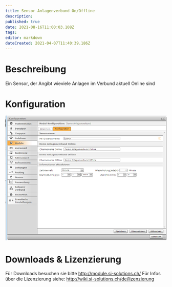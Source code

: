 ```yaml
---
title: Sensor Anlagenverbund On/Offline
description: 
published: true
date: 2021-08-16T11:00:03.108Z
tags: 
editor: markdown
dateCreated: 2021-04-07T11:40:39.186Z
---
```


# Beschreibung
Ein Sensor, der Angibt wieviele Anlagen im Verbund aktuell Online sind
# Konfiguration
![Anlageverbund](/uploads/prtg/anlageverbund.png "Anlageverbund")
# Downloads & Lizenzierung
Für Downloads besuchen sie bitte http://module.si-solutions.ch/
Für Infos über die Lizenzierung siehe: http://wiki.si-solutions.ch/de/lizenzierung